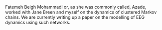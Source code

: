 Fatemeh Beigh Mohammadi or, as she was commonly called, Azade, worked with Jane Breen and myself on the dynamics of clustered Markov chains. We are currently writing up a paper on the modelling of EEG dynamics using such networks.
